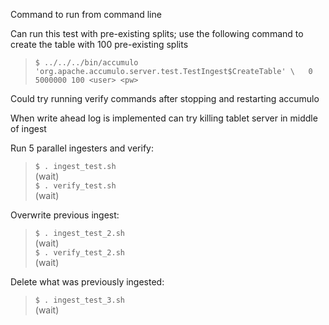 Command to run from command line

Can run this test with pre-existing splits; use the following command to create the table with
100 pre-existing splits 

> `$ ../../../bin/accumulo 'org.apache.accumulo.server.test.TestIngest$CreateTable' \  
0 5000000 100 <user> <pw>`

Could try running verify commands after stopping and restarting accumulo

When write ahead log is implemented can try killing tablet server in middle of ingest

Run 5 parallel ingesters and verify:

> `$ . ingest_test.sh`  
(wait)  
`$ . verify_test.sh`  
(wait)

Overwrite previous ingest:
> `$ . ingest_test_2.sh`  
(wait)  
`$ . verify_test_2.sh`  
(wait)

Delete what was previously ingested:
> `$ . ingest_test_3.sh`  
(wait)

